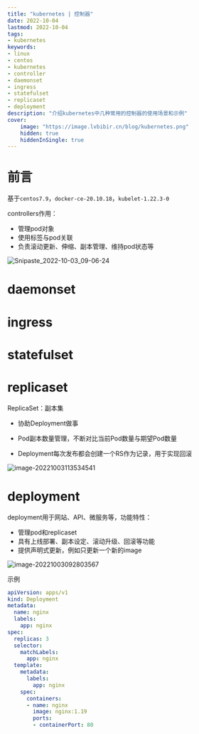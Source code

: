 ```yaml
---
title: "kubernetes | 控制器" 
date: 2022-10-04
lastmod: 2022-10-04
tags: 
- kubernetes
keywords:
- linux
- centos
- kubernetes
- controller
- daemonset
- ingress
- statefulset
- replicaset
- deployment
description: "介绍kubernetes中几种常用的控制器的使用场景和示例" 
cover:
    image: "https://image.lvbibir.cn/blog/kubernetes.png"
    hidden: true
    hiddenInSingle: true 
---
```

# 前言

基于`centos7.9`，`docker-ce-20.10.18`，`kubelet-1.22.3-0`

controllers作用：

- 管理pod对象
- 使用标签与pod关联
- 负责滚动更新、伸缩、副本管理、维持pod状态等

![Snipaste_2022-10-03_09-06-24](https://image.lvbibir.cn/blog/Snipaste_2022-10-03_09-06-24.png)

# daemonset

# ingress

# statefulset

# replicaset

ReplicaSet：副本集

- 协助Deployment做事

- Pod副本数量管理，不断对比当前Pod数量与期望Pod数量

- Deployment每次发布都会创建一个RS作为记录，用于实现回滚

![image-20221003113534541](https://image.lvbibir.cn/blog/image-20221003113534541.png)

# deployment

deployment用于网站、API、微服务等，功能特性：

- 管理pod和replicaset
- 具有上线部署、副本设定、滚动升级、回滚等功能
- 提供声明式更新，例如只更新一个新的image

![image-20221003092803567](https://image.lvbibir.cn/blog/image-20221003092803567.png)

示例

```yaml
apiVersion: apps/v1
kind: Deployment
metadata:
  name: nginx
  labels:
    app: nginx
spec:
  replicas: 3
  selector:
    matchLabels:
      app: nginx
  template:
    metadata:
      labels:
        app: nginx
    spec:
      containers:
      - name: nginx
        image: nginx:1.19
        ports:
        - containerPort: 80
```
